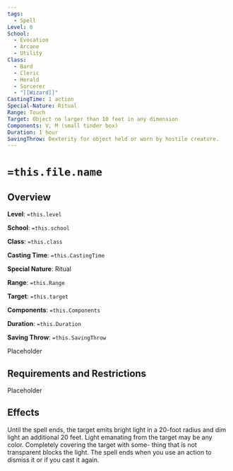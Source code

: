 ```yaml
---
tags:
  - Spell
Level: 0
School:
  - Evocation
  - Arcane
  - Utility
Class:
  - Bard
  - Cleric
  - Herald
  - Sorcerer
  - "[[Wizard]]"
CastingTime: 1 action
Special-Nature: Ritual
Range: Touch
Target: Object no larger than 10 feet in any dimension
Components: V, M (small tinder box)
Duration: 1 hour
SavingThrow: Dexterity for object held or worn by hostile creature.
---
```

# `=this.file.name`

## Overview
**Level**: `=this.level`

**School**: `=this.school`

**Class**: `=this.class`

**Casting Time**: `=this.CastingTime`

**Special Nature**: Ritual

**Range**: `=this.Range`

**Target**: `=this.target`

**Components**: `=this.Components`

**Duration**: `=this.Duration`

**Saving Throw**: `=this.SavingThrow`

Placeholder

## Requirements and Restrictions
Placeholder

## Effects
Until the spell ends, the target emits bright light in a 20-foot radius and dim light an additional 20 feet. Light emanating from the target may be any color. Completely covering the target with some- thing that is not transparent blocks the light. The spell ends when you use an action to dismiss it or if you cast it again.


